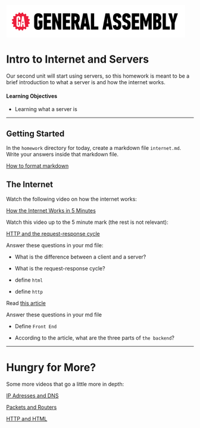 ![](/ga_cog.png)

# Intro to Internet and Servers 

Our second unit will start using servers, so this homework is meant to be a brief introduction to what a server is and how the internet works.

#### Learning Objectives 

- Learning what a server is 

---

## Getting Started

In the `homework` directory for today, create a markdown file `internet.md`. Write your answers inside that markdown file.

[How to format markdown](https://github.com/adam-p/markdown-here/wiki/Markdown-Cheatsheet)

## The Internet

Watch the following video on how the internet works:

[How the Internet Works in 5 Minutes](https://www.youtube.com/watch?v=7_LPdttKXPc)

Watch this video up to the 5 minute mark (the rest is not relevant):

[HTTP and the request-response cycle](https://www.youtube.com/watch?v=DrI2lUXL1no)

Answer these questions in your md file:

* What is the difference between a client and a server?

* What is the request-response cycle?

* define `html`

* define `http`

Read [this article](http://blog.teamtreehouse.com/i-dont-speak-your-language-frontend-vs-backend)

Answer these questions in your md file

* Define `Front End`

* According to the article, what are the three parts of `the backend`?

---

# Hungry for More?

Some more videos that go a little more in depth:

[IP Adresses and DNS](https://www.khanacademy.org/computing/computer-science/internet-intro/internet-works-intro/v/the-internet-ip-addresses-and-dns)

[Packets and Routers](https://www.khanacademy.org/computing/computer-science/internet-intro/internet-works-intro/v/the-internet-packet-routers-and-reliability)

[HTTP and HTML](https://www.khanacademy.org/computing/computer-science/internet-intro/internet-works-intro/v/the-internet-http-and-html)
